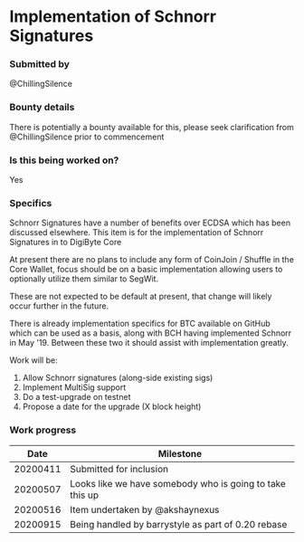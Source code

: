 # Implementation of Schnorr Signatures

### Submitted by
@ChillingSilence

### Bounty details
There is potentially a bounty available for this, please seek clarification from @ChillingSilence prior to commencement

### Is this being worked on?
Yes

### Specifics
Schnorr Signatures have a number of benefits over ECDSA which has been discussed elsewhere. This item is for the implementation of Schnorr Signatures in to DigiByte Core

At present there are no plans to include any form of CoinJoin / Shuffle in the Core Wallet, focus should be on a basic implementation allowing users to optionally utilize them similar to SegWit.

These are not expected to be default at present, that change will likely occur further in the future.

There is already implementation specifics for BTC available on GitHub which can be used as a basis, along with BCH having implemented Schnorr in May '19. Between these two it should assist with implementation greatly.

Work will be:
1. Allow Schnorr signatures (along-side existing sigs)
2. Implement MultiSig support
3. Do a test-upgrade on testnet
4. Propose a date for the upgrade (X block height)

### Work progress

| Date | Milestone |
| --- | --- |
| 20200411 | Submitted for inclusion |
| 20200507 | Looks like we have somebody who is going to take this up |
| 20200516 | Item undertaken by @akshaynexus |
| 20200915 | Being handled by barrystyle as part of 0.20 rebase |
